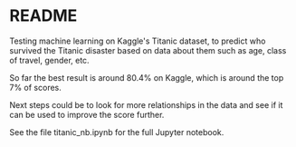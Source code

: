 # README

Testing machine learning on Kaggle's Titanic dataset, to predict who survived the Titanic disaster based on data about them such as age, class of travel, gender, etc.

So far the best result is around 80.4% on Kaggle, which is around the top 7% of scores.

Next steps could be to look for more relationships in the data and see if it can be used to improve the score further.

See the file titanic_nb.ipynb for the full Jupyter notebook.